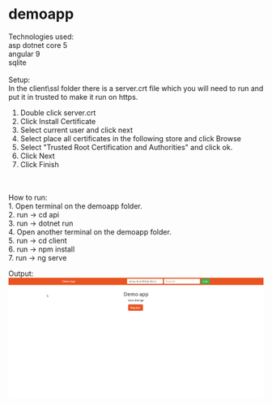 # demoapp

Technologies used: <br/>
asp dotnet core 5 <br/>
angular 9 <br/>
sqlite <br/>
<br/>
Setup:
<br/>
In the client\ssl folder there is a server.crt file which you will need to run and put it in trusted to make it run on https. 
<br />
1. Double click server.crt
2. Click Install Certificate
3. Select current user and click next
4. Select place all certificates in the following store and click Browse
5. Select "Trusted Root Certification and Authorities" and click ok.
6. Click Next
7. Click Finish

<br/>
<br/>
How to run:
<br/>
1. Open terminal on the demoapp folder.
<br/>
2. run -> cd api
<br/>
3. run -> dotnet run
<br/>
4. Open another terminal on the demoapp folder.
<br/>
5. run -> cd client
<br/>
6. run -> npm install 
<br/>
7. run -> ng serve 
<br/>

Output:<br/>
![Alt text](/screenshots/firefox_jGjMuJgPUe.png?raw=true "Homepage")



